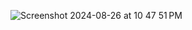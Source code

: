 ![Screenshot 2024-08-26 at 10 47 51 PM](https://github.com/user-attachments/assets/84aaf90e-66f9-4330-902b-64421d257cab)
